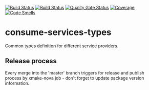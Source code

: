 [![Build Status](https://gkeplatform2.jaas-gcp.cloud.sap.corp/buildStatus/icon?job=consume-services-types-ci%2Fmaster)](https://gkeplatform2.jaas-gcp.cloud.sap.corp/job/consume-services-types-ci/job/master/)
[![Build Status](https://prod-build10100.wdf.sap.corp:443/buildStatus/icon?job=devx-wing%2Fdevx-wing-consume-services-types-SP-REL-common_indirectshipment)](https://prod-build10100.wdf.sap.corp:443/job/devx-wing/job/devx-wing-consume-services-types-SP-REL-common_indirectshipment/)
[![Quality Gate Status](https://sonar.wdf.sap.corp/api/project_badges/measure?project=devxwing-consume-sevices-types&metric=alert_status)](https://sonar.wdf.sap.corp/dashboard?id=devxwing-consume-sevices-types)
[![Coverage](https://sonar.wdf.sap.corp/api/project_badges/measure?project=devxwing-consume-sevices-types&metric=coverage)](https://sonar.wdf.sap.corp/dashboard?id=devxwing-consume-sevices-types)
[![Code Smells](https://sonar.wdf.sap.corp/api/project_badges/measure?project=devxwing-consume-sevices-types&metric=code_smells)](https://sonar.wdf.sap.corp/dashboard?id=devxwing-consume-sevices-types)

# consume-services-types

Common types definition for different service providers.

## Release process

Every merge into the 'master' branch triggers for release and publish process by xmake-nova job - don't forget to update package version information.
